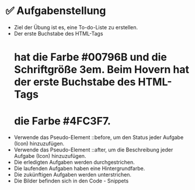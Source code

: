 # ✅ Aufgabenstellung

- Ziel der Übung ist es, eine To-do-Liste zu erstellen.
- Der erste Buchstabe des HTML-Tags <h1> hat die Farbe #00796B und die Schriftgröße 3em. Beim Hovern hat der erste Buchstabe des HTML-Tags <h1> die Farbe #4FC3F7.
- Verwende das Pseudo-Element ::before, um den Status jeder Aufgabe (Icon) hinzuzufügen.
- Verwende das Pseudo-Element ::after, um die Beschreibung jeder Aufgabe (Icon) hinzuzufügen.
- Die erledigten Aufgaben werden durchgestrichen.
- Die laufenden Aufgaben haben eine Hintergrundfarbe.
- Die zukünftigen Aufgaben werden unterstrichen.
- Die Bilder befinden sich in den Code - Snippets